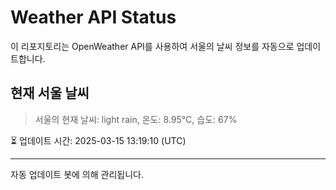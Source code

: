 
# Weather API Status

이 리포지토리는 OpenWeather API를 사용하여 서울의 날씨 정보를 자동으로 업데이트합니다.

## 현재 서울 날씨
> 서울의 현재 날씨: light rain, 온도: 8.95°C, 습도: 67%

⏳ 업데이트 시간: 2025-03-15 13:19:10 (UTC)

---
자동 업데이트 봇에 의해 관리됩니다.
